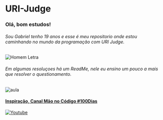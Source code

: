 # URI-Judge
### Olá, bom estudos!

###### Sou Gabriel tenho 19 anos e esse é meu repositorio onde estou caminhando no mundo da programação com URI Judge.

![Homem Letra](http://infeduc.pbworks.com/f/Gif%20homem%20letrado.gif)

###### Em algumas resoluçoes há um ReadMe, nele eu ensino um pouco a mais que resolver o questionamento.
![aula](https://user-images.githubusercontent.com/58678638/82765022-aa666700-9de9-11ea-86f6-f1a36102020d.PNG)

#### [Inspiração, Canal Mão no Código #100Dias](https://www.youtube.com/channel/UCEeOZsBawGWSUieDaMQsDww)
[![Youtube](https://i.ytimg.com/vi/JGI0iKT0C4A/hqdefault.jpg?sqp=-oaymwEZCPYBEIoBSFXyq4qpAwsIARUAAIhCGAFwAQ==&rs=AOn4CLBlvUEbINDSJ4fSCHCOIXarJqdyHA)](http://www.youtube.com/watch?v=JGI0iKT0C4A "Ranyery")
